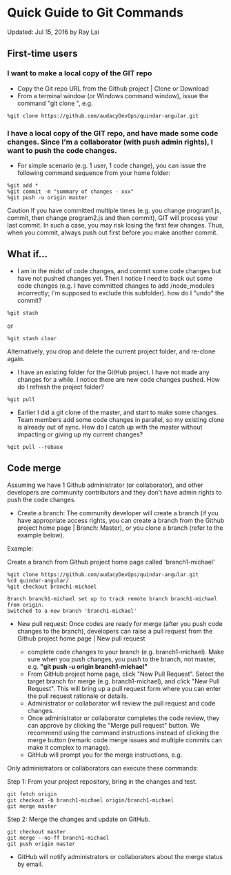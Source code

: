 # Quick Guide to Git Commands
Updated: Jul 15, 2016 by Ray Lai

## First-time users
### I want to make a local copy of the GIT repo
* Copy the Git repo URL from the Github project | Clone or Download
* From a terminal window (or Windows command window), issue the command "git clone <Git Repo>", e.g.

```
%git clone https://github.com/audacyDevOps/quindar-angular.git
```

### I have a local copy of the GIT repo, and have made some code changes. Since I'm a collaborator (with push admin rights), I want to push the code changes.
* For simple scenario (e.g. 1 user, 1 code change), you can issue the following command sequence from your home folder:

```
%git add *
%git commit -m "summary of changes - xxx"
%git push -u origin master
```

Caution
If you have committed multiple times (e.g. you change program1.js, commit, then change program2.js and then commit), GIT will process your last commit. In such a case, you may risk losing the first few changes. Thus, when you commit, always push out first before you make another commit.

## What if...
* I am in the midst of code changes, and commit some code changes but have not pushed changes yet. Then I notice I need to back out some code changes (e.g. I have committed changes to add /node_modules incorrectly; I'm supposed to exclude this subfolder). how do I "undo" the commit?

```
%git stash
```
or
```
%git stash clear
```

Alternatively, you drop and delete the current project folder, and re-clone again.

* I have an existing folder for the GitHub project. I have not made any changes for a while. I notice there are new code changes pushed. How do I refresh the project folder?

```
%git pull
```

* Earlier I did a git clone of the master, and start to make some changes. Team members add some code changes in parallel, so my existing clone is already out of sync. How do I catch up with the master without impacting or giving up my current changes?

```
%git pull --rebase
```


## Code merge
Assuming we have 1 Github administrator (or collaborator), and other developers are community contributors and they don't have admin rights to push the code changes.  
* Create a branch: The community developer will create a branch (if you have appropriate access rights, you can create a branch from the Github project home page | Branch: Master), or you clone a branch (refer to the example below).

Example:

Create a branch from Github project home page called 'branch1-michael'
```
%git clone https://github.com/audacyDevOps/quindar-angular.git
%cd quindar-angular/
%git checkout branch1-michael

Branch branch1-michael set up to track remote branch branch1-michael from origin.
Switched to a new branch 'branch1-michael'
```
* New pull request: Once codes are ready for merge (after you push code changes to the branch), developers can raise a pull request from the Github project home page | New pull request

  * complete code changes to your branch (e.g. branch1-michael).  Make sure when you push changes, you push to the branch, not master, e.g. **"git push -u origin branch1-michael"**
  * From GitHub project home page, click "New Pull Request". Select the target branch for merge (e.g. branch1-michael), and click "New Pull Request". This will bring up a pull request form where you can enter the pull request rationale or details.
  * Administrator or collaborator will review the pull request and code changes.
  * Once administrator or collaborator completes the code review, they can approve by clicking the "Merge pull request" button. We recommend using the command instructions instead of clicking the merge button (remark: code merge issues and multiple commits can make it complex to manage).
  * GitHub will prompt you for the merge instructions, e.g.

Only administrators or collaborators can execute these commands:

Step 1: From your project repository, bring in the changes and test.

```
git fetch origin
git checkout -b branch1-michael origin/branch1-michael
git merge master
```

Step 2: Merge the changes and update on GitHub.

```
git checkout master
git merge --no-ff branch1-michael
git push origin master
```

* GitHub will notify administrators or collaborators about the merge status by email.

